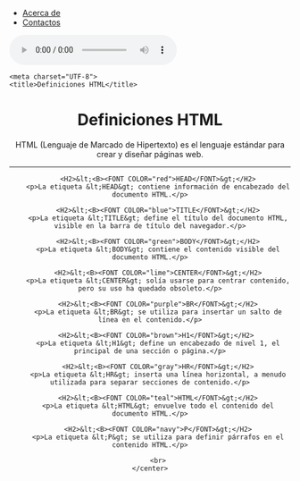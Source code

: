 <html lang="es">
<nav class="menu">
  <ul>
    <li><a href="file:///C:/Users/willi/Videos/Captures/acerca%20de%20mi.HTML">Acerca de</a></li>
    <li><a href="file:///C:/Users/willi/Downloads/pagina%20de%20servicio.HTML">Contactos</a></li>
  </ul>
</nav>
<!DOCTYPE html>
<html lang="es">
<body>
<!DOCTYPE html>
<html lang="es">
<head>
    <meta charset="UTF-8">
    <meta name="viewport" content="width=device-width, initial-scale=1.0">
</head>
<body>
    <audio controls>
        <source src="honored.mp3" type="audio/mpeg">
    </audio>
</body>
</html>

</body>
</html>

    <meta charset="UTF-8">
    <title>Definiciones HTML</title>
<body background="https://static.vecteezy.com/system/resources/previews/007/169/244/non_2x/seamless-pattern-with-cute-cats-head-cartoon-flat-design-on-pink-striped-background-vector.jpg"
</head>
<body>
    <center>
        <h1>Definiciones HTML</h1>
        <p>HTML (Lenguaje de Marcado de Hipertexto) es el lenguaje estándar para crear y diseñar páginas web.</p>
        <hr>

        <H2>&lt;<B><FONT COLOR="red">HEAD</FONT>&gt;</H2>
        <p>La etiqueta &lt;HEAD&gt; contiene información de encabezado del documento HTML.</p>

        <H2>&lt;<B><FONT COLOR="blue">TITLE</FONT>&gt;</H2>
        <p>La etiqueta &lt;TITLE&gt; define el título del documento HTML, visible en la barra de título del navegador.</p>

        <H2>&lt;<B><FONT COLOR="green">BODY</FONT>&gt;</H2>
        <p>La etiqueta &lt;BODY&gt; contiene el contenido visible del documento HTML.</p>

        <H2>&lt;<B><FONT COLOR="lime">CENTER</FONT>&gt;</H2>
        <p>La etiqueta &lt;CENTER&gt; solía usarse para centrar contenido, pero su uso ha quedado obsoleto.</p>

        <H2>&lt;<B><FONT COLOR="purple">BR</FONT>&gt;</H2>
        <p>La etiqueta &lt;BR&gt; se utiliza para insertar un salto de línea en el contenido.</p>

       <H2>&lt;<B><FONT COLOR="brown">H1</FONT>&gt;</H2>
        <p>La etiqueta &lt;H1&gt; define un encabezado de nivel 1, el principal de una sección o página.</p>

        <H2>&lt;<B><FONT COLOR="gray">HR</FONT>&gt;</H2>
        <p>La etiqueta &lt;HR&gt; inserta una línea horizontal, a menudo utilizada para separar secciones de contenido.</p>

        <H2>&lt;<B><FONT COLOR="teal">HTML</FONT>&gt;</H2>
        <p>La etiqueta &lt;HTML&gt; envuelve todo el contenido del documento HTML.</p>

        <H2>&lt;<B><FONT COLOR="navy">P</FONT>&gt;</H2>
        <p>La etiqueta &lt;P&gt; se utiliza para definir párrafos en el contenido HTML.</p>

        <br>
    </center>
</body>
</html>
